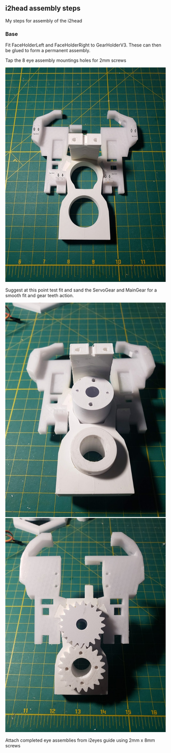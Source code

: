 <!DOCTYPE html>
<html>
<head>
</head>
<body>

<h2>i2head assembly steps</h2>
<p>My steps for assembly of the i2head</p>

<h3>Base</h3>

<p>Fit FaceHolderLeft and FaceHolderRight to GearHolderV3.  These can then be glued to form a permanent assembly. </p>
<p>Tap the 8 eye assembly mountings holes for 2mm screws</p>

<a href="images/base-step1.jpg"><img src="images/base-step1s.jpg"></a>

<p>Suggest at this point test fit and sand the ServoGear and MainGear for a smooth fit and gear teeth action.</p>

<a href="images/base-step2-gears.jpg"><img src="images/base-step2-gearss.jpg"></a><a href="images/base-step2-gears1.jpg"><img src="images/base-step2-gears1s.jpg"></a>
<p></p>
<p>Attach completed eye assemblies from i2eyes guide using 2mm x 8mm screws</p>
<a href="images/attach-eye-assembly-right.jpg><img src="images/attach-eye-assembly-rights.jpg"></a>
</body>



</html>


